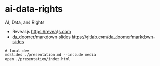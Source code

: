 # ai-data-rights
AI, Data, and Rights

* Reveal.js https://revealjs.com
* da_doomer/markdown-slides https://gitlab.com/da_doomer/markdown-slides

```
# local dev
mdslides ./presentation.md --include media
open ./presentation/index.html
```
